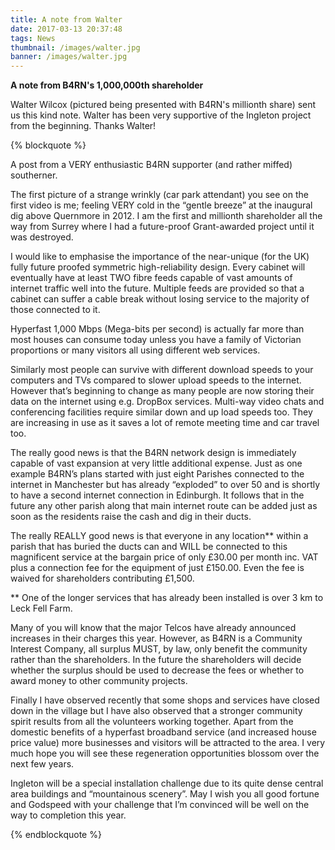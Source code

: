 ```yaml
---
title: A note from Walter
date: 2017-03-13 20:37:48
tags: News
thumbnail: /images/walter.jpg
banner: /images/walter.jpg
---
```


**A note from B4RN's 1,000,000th shareholder** 

Walter Wilcox (pictured being presented with B4RN's millionth share) sent us this kind note. Walter has been very supportive of the Ingleton project from the beginning. Thanks Walter!

{% blockquote %}

A post from a VERY enthusiastic B4RN supporter (and rather miffed) southerner.

The first picture of a strange wrinkly (car park attendant) you see on the first video is me; feeling VERY cold in the “gentle breeze” at the inaugural dig above Quernmore in 2012. I am the first and millionth shareholder all the way from Surrey where I had a future-proof Grant-awarded project until it was destroyed.

I would like to emphasise the importance of the near-unique (for the UK) fully future proofed symmetric high-reliability design. Every cabinet will eventually have at least TWO fibre feeds capable of vast amounts of internet traffic well into the future. Multiple feeds are provided so that a cabinet can suffer a cable break without losing service to the majority of those connected to it.

Hyperfast 1,000 Mbps (Mega-bits per second) is actually far more than most houses can consume today unless you have a family of Victorian proportions or many visitors all using different web services.

Similarly most people can survive with different download speeds to your computers and TVs compared to slower upload speeds to the internet. However that’s beginning to change as many people are now storing their data on the internet using e.g. DropBox services. Multi-way video chats and conferencing facilities require similar down and up load speeds too. They are increasing in use as it saves a lot of remote meeting time and car travel too.

The really good news is that the B4RN network design is immediately capable of vast expansion at very little additional expense. Just as one example B4RN’s plans started with just eight Parishes connected to the internet in Manchester but has already “exploded” to over 50 and is shortly to have a second internet connection in Edinburgh. It follows that in the future any other parish along that main internet route can be added just as soon as the residents raise the cash and dig in their ducts.

The really REALLY good news is that everyone in any location** within a parish that has buried the ducts can and WILL be connected to this magnificent service at the bargain price of only £30.00 per month inc. VAT plus a connection fee for the equipment of just £150.00. Even the fee is waived for shareholders contributing £1,500.

** One of the longer services that has already been installed is over 3 km to Leck Fell Farm.

Many of you will know that the major Telcos have already announced increases in their charges this year. However, as B4RN is a Community Interest Company, all surplus MUST, by law, only benefit the community rather than the shareholders. In the future the shareholders will decide whether the surplus should be used to decrease the fees or whether to award money to other community projects.

Finally I have observed recently that some shops and services have closed down in the village but I have also observed that a stronger community spirit results from all the volunteers working together. Apart from the domestic benefits of a hyperfast broadband service (and increased house price value) more businesses and visitors will be attracted to the area. I very much hope you will see these regeneration opportunities blossom over the next few years.

Ingleton will be a special installation challenge due to its quite dense central area buildings and “mountainous scenery”. May I wish you all good fortune and Godspeed with your challenge that I’m convinced will be well on the way to completion this year.

{% endblockquote %}

